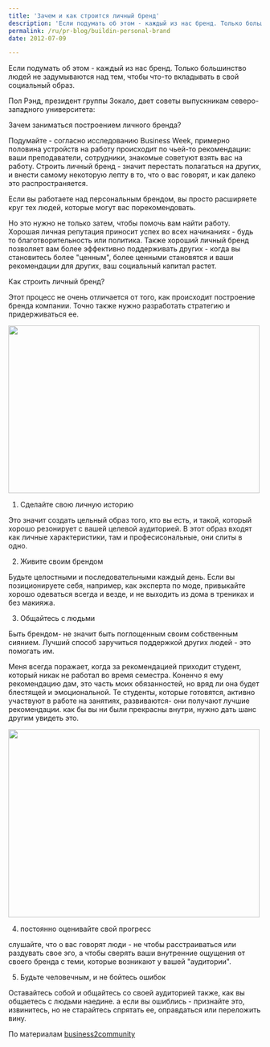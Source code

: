 ```yaml
---
title: 'Зачем и как строится личный бренд'
description: 'Если подумать об этом - каждый из нас бренд. Только большинство людей не задумываются над тем, чтобы что-то вкладывать в свой социальный образ. Пол Рэнд, президент группы Зокало, дает советы выпускникам северо-западного университета:'
permalink: /ru/pr-blog/buildin-personal-brand
date: 2012-07-09

---
```


Если подумать об этом - каждый из нас бренд. Только большинство людей не задумываются над тем, чтобы что-то вкладывать в свой социальный образ.

Пол Рэнд, президент группы Зокало, дает советы выпускникам северо-западного университета:

Зачем заниматься построением личного бренда?

Подумайте - согласно исследованию Business Week, примерно половина устройств на работу происходит по чьей-то рекомендации: ваши преподаватели, сотрудники, знакомые советуют взять вас на работу. Строить личный бренд - значит перестать полагаться на других, и внести самому некоторую лепту в то, что о вас говорят, и как далеко это распространяется.

Если вы работаете над персональным брендом, вы просто расширяете круг тех людей, которые могут вас порекомендовать.

Но это нужно не только затем, чтобы помочь вам найти работу. Хорошая личная репутация приносит успех во всех начинаниях - будь то благотворительность или политика. Также хороший личный бренд позволяет вам более эффективно поддерживать других - когда вы становитесь более "ценным", более ценными становятся и ваши рекомендации для других, ваш социальный капитал растет.

Как строить личный бренд?

Этот процесс не очень отличается  от того, как происходит построение бренда компании. Точно также нужно разработать стратегию и придерживаться ее.

<img src="{{ site.assets }}/upload/2081056587_4514435bb5.jpg" alt="" class="post__img" width="500" height="333">

1. Сделайте свою личную историю

Это значит создать цельный образ того, кто вы есть, и такой, который хорошо резонирует с вашей целевой аудиторией. В этот образ входят как личные характеристики, там и професисональные, они слиты в одно.

2. Живите своим брендом

Будьте целостными и последовательными каждый день. Если вы позиционируете себя, например, как эксперта по моде, привыкайте хорошо одеваться всегда и везде, и не выходить из дома в трениках и без макияжа.

3. Общайтесь с людьми

Быть брендом-  не значит быть поглощенным своим собственным сиянием. Лучший способ заручиться поддержкой других людей - это помогать им.

Меня всегда поражает, когда за рекомендацией приходит студент, который никак не работал во время семестра. Коненчо я ему рекомендацию дам, это часть моих обязанностей, но вряд ли она будет блестящей и эмоциональной. Те студенты, которые готовятся, активно участвуют в работе на занятиях, развиваются-  они получают лучшие рекомендации. как бы вы ни были прекрасны внутри, нужно дать шанс другим увидеть это.

<img src="{{ site.assets }}/upload/6049282086_3fa64eb55e.jpg" alt="" class="post__img" width="500" height="374">

4. постоянно оценивайте свой прогресс

слушайте, что о вас говорят люди - не чтобы расстраиваться или раздувать свое эго, а чтобы сверять ваши внутренние ощущения от своего бренда с теми, которые возникают у вашей "аудитории".

5. Будьте человечным, и не бойтесь ошибок

Оставайтесь собой и общайтесь со своей аудиторией также, как вы общаетесь с людьми наедине. а если вы ошиблись - признайте это, извинитесь, но не старайтесь спрятать ее, оправдаться или переложить вину.

По материалам <a href="https://www.business2community.com/branding/branding-5-steps-in-creating-a-personal-brand-0214023">business2community </a>

